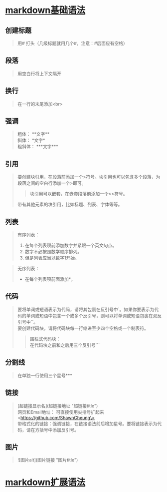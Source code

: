 # [markdown基础语法](https://markdown.com.cn/basic-syntax/)
## 创建标题
> 用# 打头（几级标题就用几个#，注意：#后面应有空格）

## 段落
> 用空白行将上下文隔开

## 换行
> 在一行的末尾添加\<br>

## 强调
> 粗体： \*\*文字\*\*<br>
> 斜体： \*文字\*<br>
> 粗斜体： \*\*\*文字\*\*\*

## 引用
> 要创建块引用，在段落前添加一个\>符号。块引用也可以包含多个段落，为段落之间的空白行添加一个\>即可。
>
>>块引用可以嵌套，在嵌套段落前添加一个\>\>符号。<br>
>
> 带有其他元素的块引用，比如标题、列表、字体等等。

## 列表
> 有序列表：<br>
> 1. 在每个列表项前添加数字并紧跟一个英文句点。<br>
> 2. 数字不必按照数学顺序排列。<br>
> 3. 但是列表应当以数字1开始。

> 无序列表：<br>
> * 在每个列表项前面添加\*。

## 代码
> 要将单词或短语表示为代码，请将其包裹在反引号中\`。如果你要表示为代码的单词或短语中包含一个或多个反引号，则可以将单词或短语包裹在双反引号中\`\`。<br>
> 要创建代码块，请将代码块每一行缩进至少四个空格或一个制表符。<br>
>> 围栏式代码块：<br>
>> 在代码块之前和之后用三个反引号\`\`\`

## 分割线
> 在单独一行使用三个星号\*\*\*

## 链接
> [超链接显示名](超链接地址 \"超链接title\") <br>
> 网页和Email地址： 可直接使用尖括号扩起来\<https://github.com/ShawnCheung\><br>
> 带格式化的链接：强调链接，在链接语法前后增加星号。要将链接表示为代码，请在方括号中添加反引号。

## 图片
> \!\[图片alt\](图片链接 "图片title")

# [markdown扩展语法](https://markdown.com.cn/extended-syntax/availability.html)
